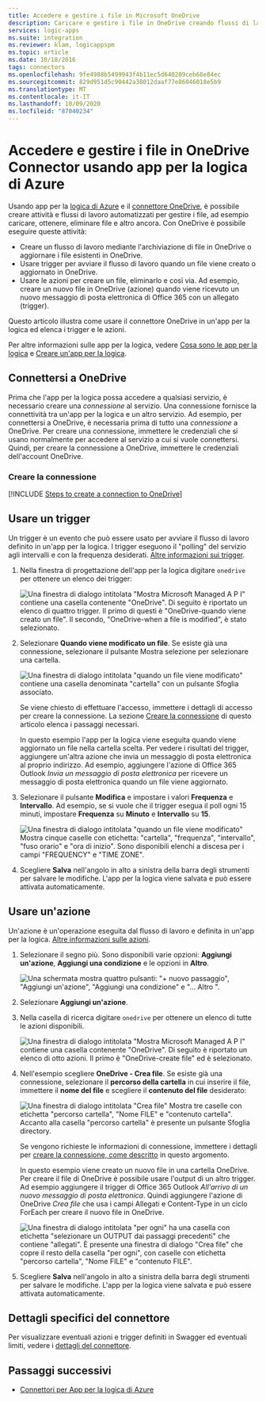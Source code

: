 ```yaml
---
title: Accedere e gestire i file in Microsoft OneDrive
description: Caricare e gestire i file in OneDrive creando flussi di lavoro automatizzati in app per la logica di Azure
services: logic-apps
ms.suite: integration
ms.reviewer: klam, logicappspm
ms.topic: article
ms.date: 10/18/2016
tags: connectors
ms.openlocfilehash: 9fe4988b5499943f4b11ec5d640209ceb68e84ec
ms.sourcegitcommit: 829d951d5c90442a38012daaf77e86046018e5b9
ms.translationtype: MT
ms.contentlocale: it-IT
ms.lasthandoff: 10/09/2020
ms.locfileid: "87040234"
---
```

# <a name="access-and-manage-files-in-onedrive-connector-by-using-azure-logic-apps"></a>Accedere e gestire i file in OneDrive Connector usando app per la logica di Azure

Usando app per la [logica di Azure](../logic-apps/logic-apps-overview.md) e il [connettore OneDrive](/connectors/onedriveconnector/), è possibile creare attività e flussi di lavoro automatizzati per gestire i file, ad esempio caricare, ottenere, eliminare file e altro ancora. Con OneDrive è possibile eseguire queste attività:

* Creare un flusso di lavoro mediante l'archiviazione di file in OneDrive o aggiornare i file esistenti in OneDrive. 
* Usare trigger per avviare il flusso di lavoro quando un file viene creato o aggiornato in OneDrive.
* Usare le azioni per creare un file, eliminarlo e così via. Ad esempio, creare un nuovo file in OneDrive (azione) quando viene ricevuto un nuovo messaggio di posta elettronica di Office 365 con un allegato (trigger).

Questo articolo illustra come usare il connettore OneDrive in un'app per la logica ed elenca i trigger e le azioni.

Per altre informazioni sulle app per la logica, vedere [Cosa sono le app per la logica](../logic-apps/logic-apps-overview.md) e [Creare un'app per la logica](../logic-apps/quickstart-create-first-logic-app-workflow.md).

## <a name="connect-to-onedrive"></a>Connettersi a OneDrive

Prima che l'app per la logica possa accedere a qualsiasi servizio, è necessario creare una *connessione* al servizio. Una connessione fornisce la connettività tra un'app per la logica e un altro servizio. Ad esempio, per connettersi a OneDrive, è necessaria prima di tutto una *connessione* a OneDrive. Per creare una connessione, immettere le credenziali che si usano normalmente per accedere al servizio a cui si vuole connettersi. Quindi, per creare la connessione a OneDrive, immettere le credenziali dell'account OneDrive.

### <a name="create-the-connection"></a>Creare la connessione

[!INCLUDE [Steps to create a connection to OneDrive](../../includes/connectors-create-api-onedrive.md)]

## <a name="use-a-trigger"></a>Usare un trigger

Un trigger è un evento che può essere usato per avviare il flusso di lavoro definito in un'app per la logica. I trigger eseguono il "polling" del servizio agli intervalli e con la frequenza desiderati. [Altre informazioni sui trigger](../logic-apps/logic-apps-overview.md#logic-app-concepts).

1. Nella finestra di progettazione dell'app per la logica digitare `onedrive` per ottenere un elenco dei trigger:  

   ![Una finestra di dialogo intitolata "Mostra Microsoft Managed A P I" contiene una casella contenente "OneDrive". Di seguito è riportato un elenco di quattro trigger. Il primo di questi è "OneDrive-quando viene creato un file". Il secondo, "OneDrive-when a file is modified", è stato selezionato.](./media/connectors-create-api-onedrive/onedrive-1.png)

2. Selezionare **Quando viene modificato un file**. Se esiste già una connessione, selezionare il pulsante Mostra selezione per selezionare una cartella.

   ![Una finestra di dialogo intitolata "quando un file viene modificato" contiene una casella denominata "cartella" con un pulsante Sfoglia associato.](./media/connectors-create-api-onedrive/sample-folder.png)

   Se viene chiesto di effettuare l'accesso, immettere i dettagli di accesso per creare la connessione. La sezione [Creare la connessione](connectors-create-api-onedrive.md#create-the-connection) di questo articolo elenca i passaggi necessari.

   In questo esempio l'app per la logica viene eseguita quando viene aggiornato un file nella cartella scelta. Per vedere i risultati del trigger, aggiungere un'altra azione che invia un messaggio di posta elettronica al proprio indirizzo. Ad esempio, aggiungere l'azione di Office 365 Outlook *Invia un messaggio di posta elettronica* per ricevere un messaggio di posta elettronica quando un file viene aggiornato.

3. Selezionare il pulsante **Modifica** e impostare i valori **Frequenza** e **Intervallo**. Ad esempio, se si vuole che il trigger esegua il poll ogni 15 minuti, impostare **Frequenza** su **Minuto** e **Intervallo** su **15**. 

   ![Una finestra di dialogo intitolata "quando un file viene modificato" Mostra cinque caselle con etichetta: "cartella", "frequenza", "intervallo", "fuso orario" e "ora di inizio". Sono disponibili elenchi a discesa per i campi "FREQUENCY" e "TIME ZONE".](./media/connectors-create-api-onedrive/trigger-properties.png)

4. Scegliere **Salva** nell'angolo in alto a sinistra della barra degli strumenti per salvare le modifiche. L'app per la logica viene salvata e può essere attivata automaticamente.

## <a name="use-an-action"></a>Usare un'azione

Un'azione è un'operazione eseguita dal flusso di lavoro e definita in un'app per la logica. [Altre informazioni sulle azioni](../logic-apps/logic-apps-overview.md#logic-app-concepts).

1. Selezionare il segno più. Sono disponibili varie opzioni: **Aggiungi un'azione**, **Aggiungi una condizione** e le opzioni in **Altro**.

   ![Una schermata mostra quattro pulsanti: "+ nuovo passaggio", "Aggiungi un'azione", "Aggiungi una condizione" e "... Altro ".](./media/connectors-create-api-onedrive/add-action.png)

2. Selezionare **Aggiungi un'azione**.

3. Nella casella di ricerca digitare `onedrive` per ottenere un elenco di tutte le azioni disponibili.

   ![Una finestra di dialogo intitolata "Mostra Microsoft Managed A P I" contiene una casella contenente "OneDrive". Di seguito è riportato un elenco di otto azioni. Il primo è "OneDrive-create file" ed è selezionato.](./media/connectors-create-api-onedrive/onedrive-actions.png) 

4. Nell'esempio scegliere **OneDrive - Crea file**. Se esiste già una connessione, selezionare il **percorso della cartella** in cui inserire il file, immettere il **nome del file** e scegliere il **contenuto del file** desiderato:  

   ![Una finestra di dialogo intitolata "Crea file" Mostra tre caselle con etichetta "percorso cartella", "Nome FILE" e "contenuto cartella". Accanto alla casella "percorso cartella" è presente un pulsante Sfoglia directory.](./media/connectors-create-api-onedrive/sample-action.png)

   Se vengono richieste le informazioni di connessione, immettere i dettagli per [creare la connessione, come descritto](#create-the-connection) in questo argomento.

   In questo esempio viene creato un nuovo file in una cartella OneDrive. Per creare il file di OneDrive è possibile usare l'output di un altro trigger. Ad esempio aggiungere il trigger di Office 365 Outlook *All'arrivo di un nuovo messaggio di posta elettronica*. Quindi aggiungere l'azione di OneDrive *Crea file* che usa i campi Allegati e Content-Type in un ciclo ForEach per creare il nuovo file in OneDrive.

   ![Una finestra di dialogo intitolata "per ogni" ha una casella con etichetta "selezionare un OUTPUT dai passaggi precedenti" che contiene "allegati". È presente una finestra di dialogo "Crea file" che copre il resto della casella "per ogni", con caselle con etichetta "percorso cartella", "Nome FILE" e "contenuto FILE". ](./media/connectors-create-api-onedrive/foreach-action.png)

5. Scegliere **Salva** nell'angolo in alto a sinistra della barra degli strumenti per salvare le modifiche. L'app per la logica viene salvata e può essere attivata automaticamente.

## <a name="connector-specific-details"></a>Dettagli specifici del connettore

Per visualizzare eventuali azioni e trigger definiti in Swagger ed eventuali limiti, vedere i [dettagli del connettore](/connectors/onedriveconnector/).

## <a name="next-steps"></a>Passaggi successivi

* [Connettori per App per la logica di Azure](apis-list.md)